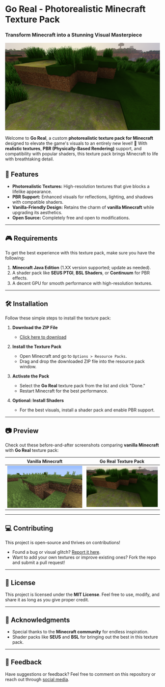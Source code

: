 # **Go Real - Photorealistic Minecraft Texture Pack**  
### **Transform Minecraft into a Stunning Visual Masterpiece**  

![Preview](meta.png)  

Welcome to **Go Real**, a custom **photorealistic texture pack for Minecraft** designed to elevate the game's visuals to an entirely new level! 🌟 With **realistic textures**, **PBR (Physically-Based Rendering)** support, and compatibility with popular shaders, this texture pack brings Minecraft to life with breathtaking detail.

## 🚀 **Features**  
- **Photorealistic Textures:** High-resolution textures that give blocks a lifelike appearance.  
- **PBR Support:** Enhanced visuals for reflections, lighting, and shadows with compatible shaders.  
- **Vanilla-Friendly Design:** Retains the charm of **vanilla Minecraft** while upgrading its aesthetics.  
- **Open Source:** Completely free and open to modifications.  

---

## 🎮 **Requirements**  
To get the best experience with this texture pack, make sure you have the following:  
1. **Minecraft Java Edition** (1.XX version supported; update as needed).  
2. A shader pack like **SEUS PTGI**, **BSL Shaders**, or **Continuum** for PBR effects.  
3. A decent GPU for smooth performance with high-resolution textures.  

---

## 🛠️ **Installation**  
Follow these simple steps to install the texture pack:  

1. **Download the ZIP File**  
   - [Click here to download](https://github.com/ghgltggamers/go-real---Open-Source-RP-MC-/archive/refs/heads/main.zip)  

2. **Install the Texture Pack**  
   - Open Minecraft and go to `Options > Resource Packs`.  
   - Drag and drop the downloaded ZIP file into the resource pack window.  

3. **Activate the Pack**  
   - Select the **Go Real** texture pack from the list and click "Done."  
   - Restart Minecraft for the best performance.  

4. **Optional: Install Shaders**  
   - For the best visuals, install a shader pack and enable PBR support.  

---

## 📷 **Preview**  
Check out these before-and-after screenshots comparing **vanilla Minecraft** with **Go Real** texture pack:  

| Vanilla Minecraft | Go Real Texture Pack |  
|-------------------|----------------------|  
| ![Vanilla](vanilla.png) | ![Go Real](meta.png) |  

---

## 💻 **Contributing**  
This project is open-source and thrives on contributions!  
- Found a bug or visual glitch? [Report it here]().  
- Want to add your own textures or improve existing ones? Fork the repo and submit a pull request!  

---

## 📜 **License**  
This project is licensed under the **MIT License**. Feel free to use, modify, and share it as long as you give proper credit.  

---

## 🤝 **Acknowledgments**  
- Special thanks to the **Minecraft community** for endless inspiration.  
- Shader packs like **SEUS** and **BSL** for bringing out the best in this texture pack.  

---

## 📢 **Feedback**  
Have suggestions or feedback? Feel free to comment on this repository or reach out through [social media](#).
